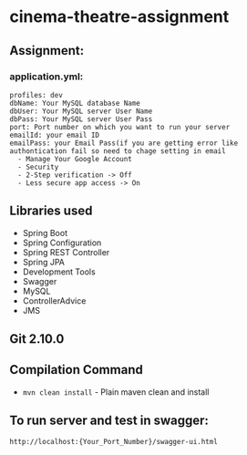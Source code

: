 # cinema-theatre-assignment

## Assignment:

### application.yml:
```
profiles: dev
dbName: Your MySQL database Name
dbUser: Your MySQL server User Name
dbPass: Your MySQL server User Pass
port: Port number on which you want to run your server
emailId: your email ID
emailPass: your Email Pass(if you are getting error like authontication fail so need to chage setting in email
  - Manage Your Google Account
  - Security
  - 2-Step verification -> Off
  - Less secure app access -> On
```

## Libraries used
- Spring Boot
- Spring Configuration
- Spring REST Controller
- Spring JPA
- Development Tools
- Swagger
- MySQL
- ControllerAdvice
- JMS

## Git 2.10.0

## Compilation Command
- `mvn clean install` - Plain maven clean and install

## To run server and test in swagger:
`http://localhost:{Your_Port_Number}/swagger-ui.html`
